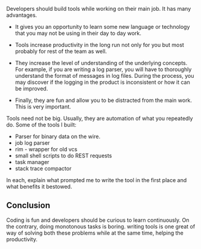 
Developers should build tools while working on their main job. It has
many advantages. 

- It gives you an opportunity to learn some new language or technology
  that you may not be using in their day to day work.
  
- Tools increase productivity in the long run not only for you but
  most probably for rest of the team as well.
  
- They increase the level of understanding of the underlying
  concepts. For example, if you are writing a log parser, you will
  have to thoroughly understand the format of messages in log
  files. During the process, you may discover if the logging in the
  product is inconsistent or how it can be improved.
  
- Finally, they are fun and allow you to be distracted from the main
  work. This is very important.
  
Tools need not be big. Usually, they are automation of what you
repeatedly do. Some of the tools I built:

- Parser for binary data on the wire.
- job log parser
- rim - wrapper for old vcs
- small shell scripts to do REST requests
- task manager
- stack trace compactor

In each, explain what prompted me to write the tool in the first place
and what benefits it bestowed.

## Conclusion

Coding is fun and developers should be curious to learn
continuously. On the contrary, doing monotonous tasks is boring.
writing tools is one great of way of solving both these problems while
at the same time, helping the productivity.
